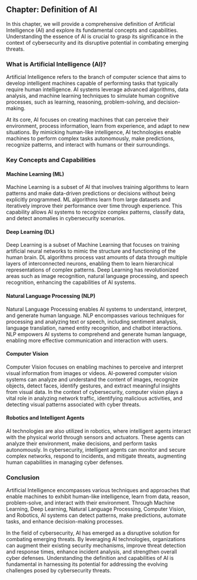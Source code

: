 Chapter: Definition of AI
-------------------------

In this chapter, we will provide a comprehensive definition of Artificial Intelligence (AI) and explore its fundamental concepts and capabilities. Understanding the essence of AI is crucial to grasp its significance in the context of cybersecurity and its disruptive potential in combating emerging threats.

### What is Artificial Intelligence (AI)?

Artificial Intelligence refers to the branch of computer science that aims to develop intelligent machines capable of performing tasks that typically require human intelligence. AI systems leverage advanced algorithms, data analysis, and machine learning techniques to simulate human cognitive processes, such as learning, reasoning, problem-solving, and decision-making.

At its core, AI focuses on creating machines that can perceive their environment, process information, learn from experience, and adapt to new situations. By mimicking human-like intelligence, AI technologies enable machines to perform complex tasks autonomously, make predictions, recognize patterns, and interact with humans or their surroundings.

### Key Concepts and Capabilities

#### Machine Learning (ML)

Machine Learning is a subset of AI that involves training algorithms to learn patterns and make data-driven predictions or decisions without being explicitly programmed. ML algorithms learn from large datasets and iteratively improve their performance over time through experience. This capability allows AI systems to recognize complex patterns, classify data, and detect anomalies in cybersecurity scenarios.

#### Deep Learning (DL)

Deep Learning is a subset of Machine Learning that focuses on training artificial neural networks to mimic the structure and functioning of the human brain. DL algorithms process vast amounts of data through multiple layers of interconnected neurons, enabling them to learn hierarchical representations of complex patterns. Deep Learning has revolutionized areas such as image recognition, natural language processing, and speech recognition, enhancing the capabilities of AI systems.

#### Natural Language Processing (NLP)

Natural Language Processing enables AI systems to understand, interpret, and generate human language. NLP encompasses various techniques for processing and analyzing text or speech, including sentiment analysis, language translation, named entity recognition, and chatbot interactions. NLP empowers AI systems to comprehend and generate human language, enabling more effective communication and interaction with users.

#### Computer Vision

Computer Vision focuses on enabling machines to perceive and interpret visual information from images or videos. AI-powered computer vision systems can analyze and understand the content of images, recognize objects, detect faces, identify gestures, and extract meaningful insights from visual data. In the context of cybersecurity, computer vision plays a vital role in analyzing network traffic, identifying malicious activities, and detecting visual patterns associated with cyber threats.

#### Robotics and Intelligent Agents

AI technologies are also utilized in robotics, where intelligent agents interact with the physical world through sensors and actuators. These agents can analyze their environment, make decisions, and perform tasks autonomously. In cybersecurity, intelligent agents can monitor and secure complex networks, respond to incidents, and mitigate threats, augmenting human capabilities in managing cyber defenses.

### Conclusion

Artificial Intelligence encompasses various techniques and approaches that enable machines to exhibit human-like intelligence, learn from data, reason, problem-solve, and interact with their environment. Through Machine Learning, Deep Learning, Natural Language Processing, Computer Vision, and Robotics, AI systems can detect patterns, make predictions, automate tasks, and enhance decision-making processes.

In the field of cybersecurity, AI has emerged as a disruptive solution for combating emerging threats. By leveraging AI technologies, organizations can augment their existing security mechanisms, improve threat detection and response times, enhance incident analysis, and strengthen overall cyber defenses. Understanding the definition and capabilities of AI is fundamental in harnessing its potential for addressing the evolving challenges posed by cybersecurity threats.
